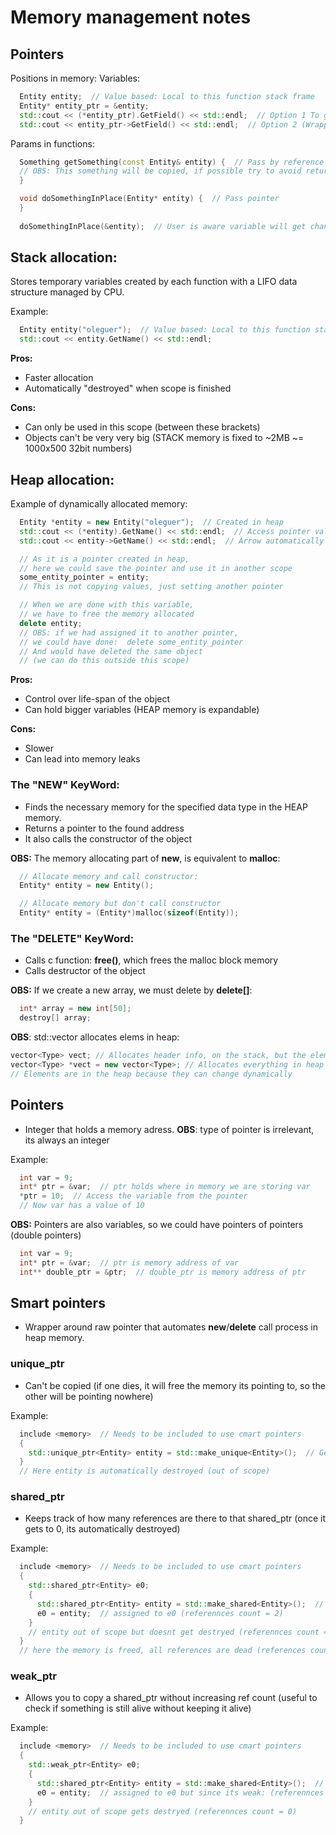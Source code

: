 # Memory management notes

## Pointers
Positions in memory:
Variables:
```cpp
  Entity entity;  // Value based: Local to this function stack frame
  Entity* entity_ptr = &entity;
  std::cout << (*entity_ptr).GetField() << std::endl;  // Option 1 To get value of pointer
  std::cout << entity_ptr->GetField() << std::endl;  // Option 2 (Wrapper) To get value of pointer
```
Params in functions:

```cpp
  Something getSomething(const Entity& entity) {  // Pass by reference (always protected by const)
  // OBS: This something will be copied, if possible try to avoid returning things
  }
```


```cpp
  void doSomethingInPlace(Entity* entity) {  // Pass pointer
  }
  
  doSomethingInPlace(&entity);  // User is aware variable will get changed
```

## Stack allocation:
Stores temporary variables created by each function with a LIFO data structure managed by CPU.

Example:
```cpp
  Entity entity("oleguer");  // Value based: Local to this function stack frame
  std::cout << entity.GetName() << std::endl;
```

**Pros:**
- Faster allocation
- Automatically "destroyed" when scope is finished

**Cons:**
- Can only be used in this scope (between these brackets)
- Objects can't be very very big (STACK memory is fixed to ~2MB ~= 1000x500 32bit numbers)


## Heap allocation:
Example of dynamically allocated memory:
```cpp
  Entity *entity = new Entity("oleguer");  // Created in heap
  std::cout << (*entity).GetName() << std::endl;  // Access pointer value
  std::cout << entity->GetName() << std::endl;  // Arrow automatically does this for us

  // As it is a pointer created in heap,
  // here we could save the pointer and use it in another scope
  some_entity_pointer = entity;
  // This is not copying values, just setting another pointer

  // When we are done with this variable,
  // we have to free the memory allocated
  delete entity;
  // OBS: if we had assigned it to another pointer,
  // we could have done:  delete some_entity_pointer
  // And would have deleted the same object
  // (we can do this outside this scope)
```

**Pros:**
- Control over life-span of the object
- Can hold bigger variables (HEAP memory is expandable)

**Cons:**
- Slower
- Can lead into memory leaks

### The "NEW" KeyWord:
- Finds the necessary memory for the specified data type in the HEAP memory.
- Returns a pointer to the found address
- It also calls the constructor of the object

**OBS:** The memory allocating part of **new**, is equivalent to **malloc**:
```cpp
  // Allocate memory and call constructor:
  Entity* entity = new Entity();

  // Allocate memory but don't call constructor
  Entity* entity = (Entity*)malloc(sizeof(Entity));  
```

### The "DELETE" KeyWord:
- Calls c function: **free()**, which frees the malloc block memory
- Calls destructor of the object

**OBS:** If we create a new array, we must delete by **delete[]**:
```cpp
  int* array = new int[50];
  destroy[] array;
```

**OBS**: std::vector allocates elems in heap:
```cpp
vector<Type> vect; // Allocates header info, on the stack, but the elements heap
vector<Type> *vect = new vector<Type>; // Allocates everything in heap
// Elements are in the heap because they can change dynamically
```

## Pointers
- Integer that holds a memory adress.
**OBS**: type of pointer is irrelevant, its always an integer

Example:
```cpp
  int var = 9;
  int* ptr = &var;  // ptr holds where in memory we are storing var
  *ptr = 10;  // Access the variable from the pointer
  // Now var has a value of 10
```

**OBS:** Pointers are also variables, so we could have pointers of pointers (double pointers)
```cpp
  int var = 9;
  int* ptr = &var;  // ptr is memory address of var
  int** double_ptr = &ptr;  // double_ptr is memory address of ptr
```

## Smart pointers
- Wrapper around raw pointer that automates **new**/**delete** call process in heap memory.

### unique_ptr
- Can't be copied (if one dies, it will free the memory its pointing to, so the other will be pointing nowhere)

Example:
```cpp
  include <memory>  // Needs to be included to use cmart pointers
  {
    std::unique_ptr<Entity> entity = std::make_unique<Entity>();  // Gets created
  }
  // Here entity is automatically destroyed (out of scope)
```

### shared_ptr
- Keeps track of how many references are there to that shared_ptr (once it gets to 0, its automatically destroyed)

Example:
```cpp
  include <memory>  // Needs to be included to use cmart pointers
  {
    std::shared_ptr<Entity> e0;
    {
      std::shared_ptr<Entity> entity = std::make_shared<Entity>();  // Gets created (referennces count = 1)
      e0 = entity;  // assigned to e0 (referennces count = 2)
    }
    // entity out of scope but doesnt get destryed (referennces count = 1)
  }
  // here the memory is freed, all references are dead (references count = 0)
```

### weak_ptr
- Allows you to copy a shared_ptr without increasing ref count (useful to check if something is still alive without keeping it alive)

Example:
```cpp
  include <memory>  // Needs to be included to use cmart pointers
  {
    std::weak_ptr<Entity> e0;
    {
      std::shared_ptr<Entity> entity = std::make_shared<Entity>();  // Gets created (referennces count = 1)
      e0 = entity;  // assigned to e0 but since its weak: (referennces count = 1)
    }
    // entity out of scope gets destryed (referennces count = 0)
  }
```

